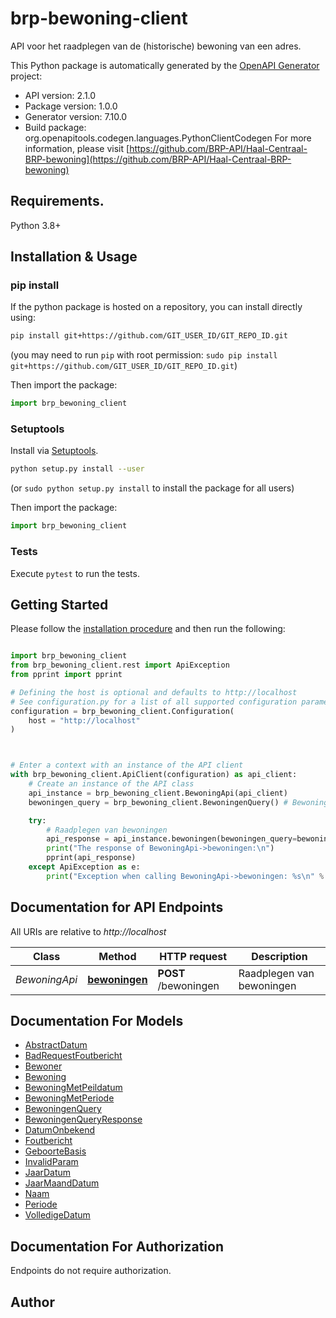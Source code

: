 # brp-bewoning-client
API voor het raadplegen van de (historische) bewoning van een adres.


This Python package is automatically generated by the [OpenAPI Generator](https://openapi-generator.tech) project:

- API version: 2.1.0
- Package version: 1.0.0
- Generator version: 7.10.0
- Build package: org.openapitools.codegen.languages.PythonClientCodegen
For more information, please visit [https://github.com/BRP-API/Haal-Centraal-BRP-bewoning](https://github.com/BRP-API/Haal-Centraal-BRP-bewoning)

## Requirements.

Python 3.8+

## Installation & Usage
### pip install

If the python package is hosted on a repository, you can install directly using:

```sh
pip install git+https://github.com/GIT_USER_ID/GIT_REPO_ID.git
```
(you may need to run `pip` with root permission: `sudo pip install git+https://github.com/GIT_USER_ID/GIT_REPO_ID.git`)

Then import the package:
```python
import brp_bewoning_client
```

### Setuptools

Install via [Setuptools](http://pypi.python.org/pypi/setuptools).

```sh
python setup.py install --user
```
(or `sudo python setup.py install` to install the package for all users)

Then import the package:
```python
import brp_bewoning_client
```

### Tests

Execute `pytest` to run the tests.

## Getting Started

Please follow the [installation procedure](#installation--usage) and then run the following:

```python

import brp_bewoning_client
from brp_bewoning_client.rest import ApiException
from pprint import pprint

# Defining the host is optional and defaults to http://localhost
# See configuration.py for a list of all supported configuration parameters.
configuration = brp_bewoning_client.Configuration(
    host = "http://localhost"
)



# Enter a context with an instance of the API client
with brp_bewoning_client.ApiClient(configuration) as api_client:
    # Create an instance of the API class
    api_instance = brp_bewoning_client.BewoningApi(api_client)
    bewoningen_query = brp_bewoning_client.BewoningenQuery() # BewoningenQuery |  (optional)

    try:
        # Raadplegen van bewoningen
        api_response = api_instance.bewoningen(bewoningen_query=bewoningen_query)
        print("The response of BewoningApi->bewoningen:\n")
        pprint(api_response)
    except ApiException as e:
        print("Exception when calling BewoningApi->bewoningen: %s\n" % e)

```

## Documentation for API Endpoints

All URIs are relative to *http://localhost*

Class | Method | HTTP request | Description
------------ | ------------- | ------------- | -------------
*BewoningApi* | [**bewoningen**](docs/BewoningApi.md#bewoningen) | **POST** /bewoningen | Raadplegen van bewoningen


## Documentation For Models

 - [AbstractDatum](docs/AbstractDatum.md)
 - [BadRequestFoutbericht](docs/BadRequestFoutbericht.md)
 - [Bewoner](docs/Bewoner.md)
 - [Bewoning](docs/Bewoning.md)
 - [BewoningMetPeildatum](docs/BewoningMetPeildatum.md)
 - [BewoningMetPeriode](docs/BewoningMetPeriode.md)
 - [BewoningenQuery](docs/BewoningenQuery.md)
 - [BewoningenQueryResponse](docs/BewoningenQueryResponse.md)
 - [DatumOnbekend](docs/DatumOnbekend.md)
 - [Foutbericht](docs/Foutbericht.md)
 - [GeboorteBasis](docs/GeboorteBasis.md)
 - [InvalidParam](docs/InvalidParam.md)
 - [JaarDatum](docs/JaarDatum.md)
 - [JaarMaandDatum](docs/JaarMaandDatum.md)
 - [Naam](docs/Naam.md)
 - [Periode](docs/Periode.md)
 - [VolledigeDatum](docs/VolledigeDatum.md)


<a id="documentation-for-authorization"></a>
## Documentation For Authorization

Endpoints do not require authorization.


## Author





